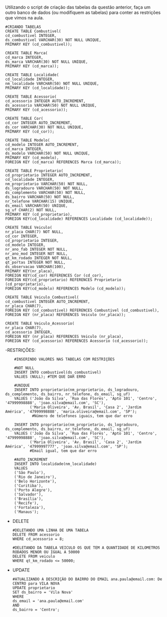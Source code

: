 Utilizando o script de criação das tabelas da questão anterior, faça um outro banco de dados (ou modifiquem as tabelas) para conter as restrições que vimos na aula.

    #CRIANDO TABELAS
    CREATE TABLE Combustivel(
    cd_combustivel INTEGER,
    ds_combustivel VARCHAR(30) NOT NULL UNIQUE,
    PRIMARY KEY (cd_combustivel));
    
    CREATE TABLE Marca(
    cd_marca INTEGER,
    ds_marca VARCHAR(30) NOT NULL UNIQUE,
    PRIMARY KEY (cd_marca));
    
    CREATE TABLE Localidade(
    cd_localidade INTEGER,
    nm_localidade VARCHAR(50) NOT NULL UNIQUE,
    PRIMARY KEY (cd_localidade));
    
    CREATE TABLE Acessorio(
    cd_acessorio INTEGER AUTO_INCREMENT,
    ds_acessorio VARCHAR(50) NOT NULL UNIQUE,
    PRIMARY KEY (cd_acessorio));
    
    CREATE TABLE Cor(
    cd_cor INTEGER AUTO_INCREMENT,
    ds_cor VARCHAR(30) NOT NULL UNIQUE,
    PRIMARY KEY (cd_cor));
    
    CREATE TABLE Modelo(
    cd_modelo INTEGER AUTO_INCREMENT,
    cd_marca INTEGER,
    ds_modelo VARCHAR(50) NOT NULL UNIQUE,
    PRIMARY KEY (cd_modelo),
    FOREIGN KEY (cd_marca) REFERENCES Marca (cd_marca));
    
    CREATE TABLE Proprietario(
    cd_proprietario INTEGER AUTO_INCREMENT,
    cd_localidade INTEGER,
    nm_proprietario VARCHAR(50) NOT NULL,
    ds_logradouro VARCHAR(50) NOT NULL,
    ds_complemento VARCHAR(50) NOT NULL,
    ds_bairro VARCHAR(50) NOT NULL,
    nr_telefone VARCHAR(15) UNIQUE,
    ds_email VARCHAR(50) UNIQUE,
    sg_uf CHAR(2) NOT NULL,
    PRIMARY KEY (cd_proprietario),
    FOREIGN KEY(cd_localidade) REFERENCES Localidade (cd_localidade));
    
    CREATE TABLE Veiculo(
    nr_placa CHAR(7) NOT NULL,
    cd_cor INTEGER,
    cd_proprietario INTEGER,
    cd_modelo INTEGER,
    nr_ano_fab INTEGER NOT NULL,
    nr_ano_mod INTEGER NOT NULL,
    qt_km_rodado INTEGER NOT NULL,
    qt_portas INTEGER NOT NULL,
    ds_observacao VARCHAR(100),
    PRIMARY KEY(nr_placa),
    FOREIGN KEY(cd_cor) REFERENCES Cor (cd_cor),
    FOREIGN KEY(cd_proprietario) REFERENCES Proprietario (cd_proprietario),
    FOREIGN KEY(cd_modelo) REFERENCES Modelo (cd_modelo));
    
    CREATE TABLE Veiculo_Combustivel(
    cd_combustivel INTEGER AUTO_INCREMENT,
    nr_placa CHAR(7),
    FOREIGN KEY (cd_combustivel) REFERENCES Combustivel (cd_combustivel),
    FOREIGN KEY (nr_placa) REFERENCES Veiculo (nr_placa));
    
    CREATE TABLE Veiculo_Acessorio(
    nr_placa CHAR(7),
    cd_acessorio INTEGER,
    FOREIGN KEY (nr_placa) REFERENCES Veiculo (nr_placa),
    FOREIGN KEY (cd_acessorio) REFERENCES Acessorio (cd_acessorio));

-RESTRIÇÕES:

        #INSERINDO VALORES NAS TABELAS COM RESTRIÇÕES
        
        #NOT NULL
        INSERT INTO combustivel(ds_combustivel)
        VALUES (NULL); #TEM QUE DAR ERRO
        
        #UNIQUE
        INSERT INTO proprietario(nm_proprietario, ds_logradouro, ds_complemento, ds_bairro, nr_telefone, ds_email, sg_uf)
        VALUES ('João da Silva', 'Rua das Flores', 'Apto 101', 'Centro', '47999998888', 'joao.silva@email.com', 'SC'),
               ('Maria Oliveira', 'Av. Brasil', 'Casa 2', 'Jardim América', '47999998888', 'maria.oliveira@email.com', 'SP');
        		#Número de telefones iguais, tem que dar erro
        		
        INSERT INTO proprietario(nm_proprietario, ds_logradouro, ds_complemento, ds_bairro, nr_telefone, ds_email, sg_uf)
        VALUES ('João da Silva', 'Rua das Flores', 'Apto 101', 'Centro', '47999998888', 'joao.silva@email.com', 'SC'),
               ('Maria Oliveira', 'Av. Brasil', 'Casa 2', 'Jardim América', '47999997777', 'joao.silva@email.com', 'SP');
               #Email igual, tem que dar erro 
        
        #AUTO_INCREMENT
        INSERT INTO localidade(nm_localidade)
        VALUES
        ('São Paulo'),
        ('Rio de Janeiro'),
        ('Belo Horizonte'),
        ('Curitiba'),
        ('Porto Alegre'),
        ('Salvador'),
        ('Brasília'),
        ('Recife'),
        ('Fortaleza'),
        ('Manaus');

- DELETE
  
      #DELETANDO UMA LINHA DE UMA TABELA
      DELETE FROM acessorio
      WHERE cd_acessorio = 8;

      #DELETANDO DA TABELA VEICULO OS QUE TEM A QUANTIDADE DE KILOMETROS RODADOS MENOR OU IGUAL A 50000
      DELETE FROM veiculo 
      WHERE qt_km_rodado <= 50000;

- UPDATE

      #ATUALIZANDO A DESCRIÇÃO DO BAIRRO DO EMAIL ana.paula@email.com: De CENTRO para VILA NOVA
      UPDATE proprietario
      SET ds_bairro = 'Vila Nova'
      WHERE 
      ds_email = 'ana.paula@email.com'
      AND 
      ds_bairro = 'Centro';
